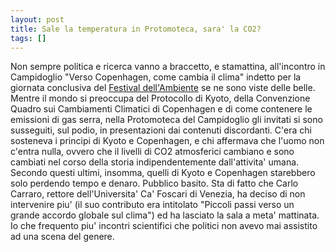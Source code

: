 ```yaml
---
layout: post
title: Sale la temperatura in Protomoteca, sara' la CO2?
tags: []
---
```


Non sempre politica e ricerca vanno a braccetto, e stamattina, all'incontro in Campidoglio "Verso Copenhagen, come cambia il clima" indetto per la giornata conclusiva del [Festival dell'Ambiente](http://www.festivaldellambiente.com) se ne sono viste delle belle. Mentre il mondo si preoccupa del Protocollo di Kyoto, della Convenzione Quadro sui Cambiamenti Climatici di Copenhagen e di come contenere le emissioni di gas serra, nella Protomoteca del Campidoglio gli invitati si sono susseguiti, sul podio, in presentazioni dai contenuti discordanti. C'era chi sosteneva i principi di Kyoto e Copenhagen, e chi affermava che l'uomo non c'entra nulla, ovvero che il livelli di CO2 atmosferici cambiano e sono cambiati nel corso della storia indipendentemente dall'attivita' umana. Secondo questi ultimi, insomma, quelli di Kyoto e Copenhagen starebbero solo perdendo tempo e denaro. Pubblico basito. Sta di fatto che Carlo Carraro, rettore dell'Universita' Ca' Foscari di Venezia, ha deciso di non intervenire piu' (il suo contributo era intitolato "Piccoli passi verso un grande accordo globale sul clima") ed ha lasciato la sala a meta' mattinata. Io che frequento piu' incontri scientifici che politici non avevo mai assistito ad una scena del genere.
